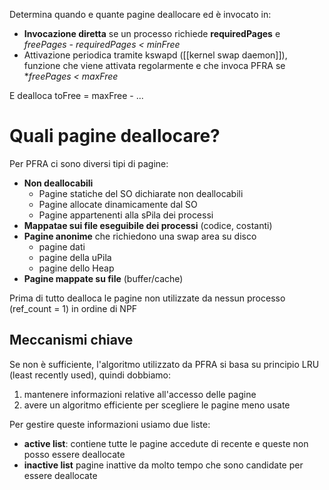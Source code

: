Determina quando e quante pagine deallocare ed è invocato in:

- **Invocazione diretta** se un processo richiede **requiredPages** e
	*freePages - requiredPages < minFree*
- Attivazione periodica tramite kswapd ([[kernel swap daemon]]), funzione che viene attivata regolarmente e che invoca PFRA se **freePages < maxFree*


E dealloca toFree = maxFree - ...


# Quali pagine deallocare?

Per PFRA ci sono diversi tipi di pagine:

- **Non deallocabili** 
	- Pagine statiche del SO dichiarate non deallocabili
	- Pagine allocate dinamicamente dal SO
	- Pagine appartenenti alla sPila dei processi
- **Mappatae sui file eseguibile dei processi** (codice, costanti)
- **Pagine anonime** che richiedono una swap area su disco
	- pagine dati
	- pagine della uPila
	- pagine dello Heap
- **Pagine mappate su file** (buffer/cache) 


Prima di tutto dealloca le pagine non utilizzate da nessun processo (ref_count = 1) in ordine di NPF

## Meccanismi chiave

Se non è sufficiente, l'algoritmo utilizzato da PFRA si basa su principio LRU (least recently used), quindi dobbiamo:
1. mantenere informazioni relative all'accesso delle pagine
2. avere un algoritmo efficiente per scegliere le pagine meno usate

Per gestire queste informazioni usiamo due liste:
- **active list**: contiene tutte le pagine accedute di recente e queste non posso essere deallocate
- **inactive list** pagine inattive da molto tempo che sono candidate per essere deallocate